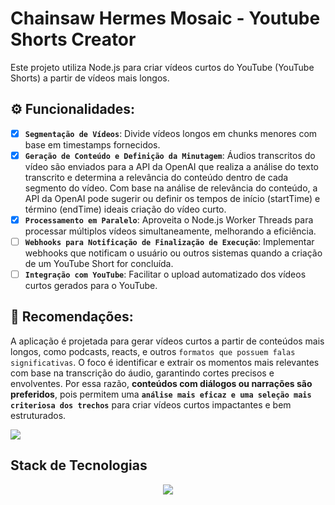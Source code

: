 # Chainsaw Hermes Mosaic - Youtube Shorts Creator
Este projeto utiliza Node.js para criar vídeos curtos do YouTube (YouTube Shorts) a partir de vídeos mais longos.

## ⚙ Funcionalidades:
- [x] **`Segmentação de Vídeos`**: Divide vídeos longos em chunks menores com base em timestamps fornecidos.
- [x] **`Geração de Conteúdo e Definição da Minutagem`**: Áudios transcritos do vídeo são enviados para a API da OpenAI que realiza a análise do texto transcrito e determina a relevância do conteúdo dentro de cada segmento do vídeo. Com base na análise de relevância do conteúdo, a API da OpenAI pode sugerir ou definir os tempos de início (startTime) e término (endTime) ideais criação do vídeo curto.
- [x] **`Processamento em Paralelo`**: Aproveita o Node.js Worker Threads para processar múltiplos vídeos simultaneamente, melhorando a eficiência.
- [ ] **`Webhooks para Notificação de Finalização de Execução`**: Implementar webhooks que notificam o usuário ou outros sistemas quando a criação de um YouTube Short for concluída.
- [ ] **`Integração com YouTube`**: Facilitar o upload automatizado dos vídeos curtos gerados para o YouTube.

## 🚧 Recomendações:
A aplicação é projetada para gerar vídeos curtos a partir de conteúdos mais longos, como podcasts, reacts, e outros `formatos que possuem falas significativas`. O foco é identificar e extrair os momentos mais relevantes com base na transcrição do áudio, garantindo cortes precisos e envolventes. 
Por essa razão, **conteúdos com diálogos ou narrações são preferidos**, pois permitem uma **`análise mais eficaz e uma seleção mais criteriosa dos trechos`** para criar vídeos curtos impactantes e bem estruturados.

<img src="https://github.com/user-attachments/assets/9d9532f0-7132-42a9-8de1-a39f3dd2e9cc"/>

## Stack de Tecnologias
<p align="center">
    <img src="https://www.aikonbox.com.br/icons?i=typescript,nodejs,expressjs&t=70" />
</p>

